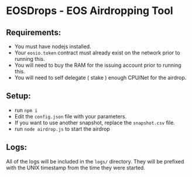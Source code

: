 # EOSDrops - EOS Airdropping Tool

## Requirements:
- You must have nodejs installed.
- Your `eosio.token` contract must already exist on the network prior to running this.
- You will need to buy the RAM for the issuing account prior to running this.
- You will need to self delegate ( stake ) enough CPU/Net for the airdrop.

## Setup:

- run `npm i`
- Edit the `config.json` file with your parameters.
- If you want to use another snapshot, replace the `snapshot.csv` file.
- run `node airdrop.js` to start the airdrop

## Logs:

All of the logs will be included in the `logs/` directory. They will be prefixed with the UNIX timestamp
from the time they were started.

